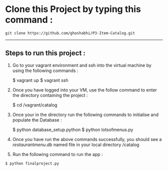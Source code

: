 # Clone this Project by typing this command :
    git clone https://github.com/ghoshabhi/P3-Item-Catalog.git

---------

## Steps to run this project :

1) Go to your vagrant environment and ssh into the virtual machine by using the following commands :

	$ vagrant up
	$ vagrant ssh

2) Once you have logged into your VM, use the follow command to enter the directory containing the project :
	
	$ cd /vagrant/catalog

3) Once your in the directory run the following commands to initialise and populate the Database :
	
	$ python database_setup.python
	$ python lotsofmenus.py
	
4) Once you have run the above commands successfully, you should see a *restaurantmenu.db* named file in your local directory /catalog


5) Run the following command to run the app :

```sh
$ python finalproject.py
```
